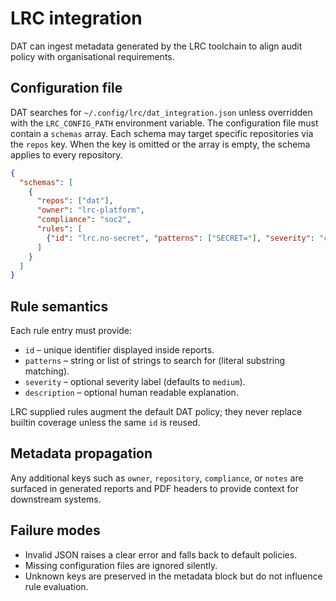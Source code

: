 # LRC integration

DAT can ingest metadata generated by the LRC toolchain to align audit policy with organisational requirements.

## Configuration file

DAT searches for `~/.config/lrc/dat_integration.json` unless overridden with the `LRC_CONFIG_PATH` environment variable. The
configuration file must contain a `schemas` array. Each schema may target specific repositories via the `repos` key. When the key
is omitted or the array is empty, the schema applies to every repository.

```json
{
  "schemas": [
    {
      "repos": ["dat"],
      "owner": "lrc-platform",
      "compliance": "soc2",
      "rules": [
        {"id": "lrc.no-secret", "patterns": ["SECRET="], "severity": "critical"}
      ]
    }
  ]
}
```

## Rule semantics

Each rule entry must provide:

- `id` – unique identifier displayed inside reports.
- `patterns` – string or list of strings to search for (literal substring matching).
- `severity` – optional severity label (defaults to `medium`).
- `description` – optional human readable explanation.

LRC supplied rules augment the default DAT policy; they never replace builtin coverage unless the same `id` is reused.

## Metadata propagation

Any additional keys such as `owner`, `repository`, `compliance`, or `notes` are surfaced in generated reports and PDF headers to
provide context for downstream systems.

## Failure modes

- Invalid JSON raises a clear error and falls back to default policies.
- Missing configuration files are ignored silently.
- Unknown keys are preserved in the metadata block but do not influence rule evaluation.

